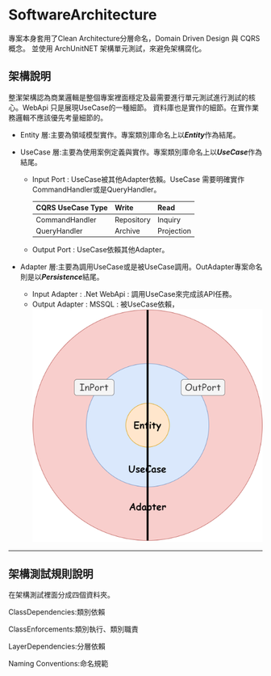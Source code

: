 ﻿# SoftwareArchitecture 

專案本身套用了Clean Architecture分層命名，Domain Driven Design 與 CQRS 概念。
並使用 ArchUnitNET 架構單元測試，來避免架構腐化。


## 架構說明
整潔架構認為商業邏輯是整個專案裡面穩定及最需要進行單元測試進行測試的核心。WebApi 只是展現UseCase的一種細節。
資料庫也是實作的細節。在實作業務邏輯不應該優先考量細節的。



- Entity 層:主要為領域模型實作。專案類別庫命名上以***Entity***作為結尾。
    

- UseCase 層:主要為使用案例定義與實作。專案類別庫命名上以***UseCase***作為結尾。
    - Input Port : UseCase被其他Adapter依賴。UseCase 需要明確實作CommandHandler或是QueryHandler。

      | CQRS UseCase Type | Write| Read|
      |-------------------| -------- | -------- |
      | CommandHandler    | Repository| Inquiry|
      | QueryHandler      |Archive|Projection|
  
    - Output Port : UseCase依賴其他Adapter。


- Adapter 層:主要為調用UseCase或是被UseCase調用。OutAdapter專案命名則是以***Persistence***結尾。
    - Input Adapter : .Net WebApi : 調用UseCase來完成該API任務。
    - Output Adapter : MSSQL : 被UseCase依賴，
![Clean Architecture](Images/Architecture.png)






---



## 架構測試規則說明

在架構測試裡面分成四個資料夾。

ClassDependencies:類別依賴



ClassEnforcements:類別執行、類別職責



LayerDependencies:分層依賴



Naming Conventions:命名規範




















